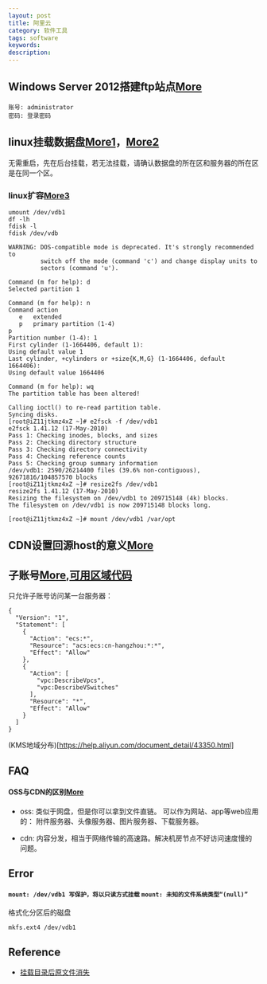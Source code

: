 ```yaml
---
layout: post
title: 阿里云
category: 软件工具
tags: software
keywords: 
description: 
---
```


## Windows Server 2012搭建ftp站点[More](http://blog.csdn.net/geeklei/article/details/36016457)

```
账号: administrator
密码: 登录密码
```

## linux挂载数据盘[More1](https://help.aliyun.com/document_detail/25446.html)，[More2](https://help.aliyun.com/document_detail/25426.html?spm=5176.doc25446.2.3.tOt7lJ)

无需重启，先在后台挂载，若无法挂载，请确认数据盘的所在区和服务器的所在区是在同一个区。


### linux扩容[More3](https://help.aliyun.com/document_detail/25452.html?spm=5176.doc25446.6.180.4iP6wb)

```
umount /dev/vdb1
df -lh
fdisk -l
fdisk /dev/vdb
```

```
WARNING: DOS-compatible mode is deprecated. It's strongly recommended to
         switch off the mode (command 'c') and change display units to
         sectors (command 'u').

Command (m for help): d
Selected partition 1

Command (m for help): n
Command action
   e   extended
   p   primary partition (1-4)
p
Partition number (1-4): 1
First cylinder (1-1664406, default 1): 
Using default value 1
Last cylinder, +cylinders or +size{K,M,G} (1-1664406, default 1664406): 
Using default value 1664406

Command (m for help): wq
The partition table has been altered!

Calling ioctl() to re-read partition table.
Syncing disks.
[root@iZ11jtkmz4xZ ~]# e2fsck -f /dev/vdb1
e2fsck 1.41.12 (17-May-2010)
Pass 1: Checking inodes, blocks, and sizes
Pass 2: Checking directory structure
Pass 3: Checking directory connectivity
Pass 4: Checking reference counts
Pass 5: Checking group summary information
/dev/vdb1: 2590/26214400 files (39.6% non-contiguous), 92671816/104857570 blocks
[root@iZ11jtkmz4xZ ~]# resize2fs /dev/vdb1
resize2fs 1.41.12 (17-May-2010)
Resizing the filesystem on /dev/vdb1 to 209715148 (4k) blocks.
The filesystem on /dev/vdb1 is now 209715148 blocks long.

[root@iZ11jtkmz4xZ ~]# mount /dev/vdb1 /var/opt
```

## CDN设置回源host的意义[More](https://help.aliyun.com/knowledge_detail/6502939.html?pos=19#CDN设置回源host的意义)


## 子账号[More](https://www.aliyun.com/product/ram),[可用区域代码](https://help.aliyun.com/document_detail/47442.html)

只允许子账号访问某一台服务器：


```
{
  "Version": "1",
  "Statement": [
    {
      "Action": "ecs:*",
      "Resource": "acs:ecs:cn-hangzhou:*:*",
      "Effect": "Allow"
    },
    {
      "Action": [
        "vpc:DescribeVpcs",
        "vpc:DescribeVSwitches"
      ],
      "Resource": "*",
      "Effect": "Allow"
    }
  ]
}
```

(KMS地域分布)[https://help.aliyun.com/document_detail/43350.html]

## FAQ

#### OSS与CDN的区别[More](https://bbs.aliyun.com/simple/t267363.html)

* oss: 类似于网盘，但是你可以拿到文件直链。  可以作为网站、app等web应用的： 附件服务器、头像服务器、图片服务器、下载服务器。

* cdn: 内容分发，相当于网络传输的高速路。解决机房节点不好访问速度慢的问题。


## Error

#### `mount: /dev/vdb1 写保护，将以只读方式挂载` `mount: 未知的文件系统类型“(null)”`


格式化分区后的磁盘

```
mkfs.ext4 /dev/vdb1
```

## Reference

* [挂载目录后原文件消失](http://blog.csdn.net/kongdeqian1988/article/details/38279921)